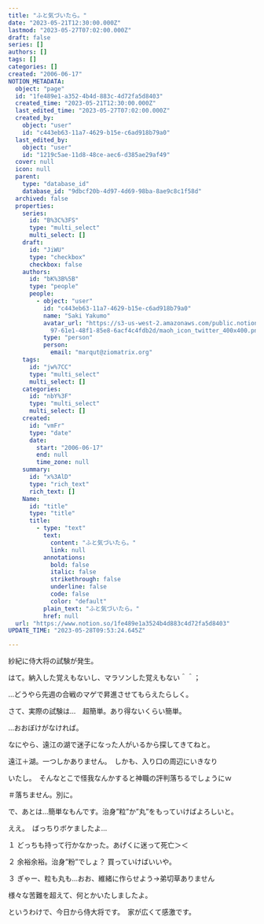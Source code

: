 ```yaml
---
title: "ふと気づいたら。"
date: "2023-05-21T12:30:00.000Z"
lastmod: "2023-05-27T07:02:00.000Z"
draft: false
series: []
authors: []
tags: []
categories: []
created: "2006-06-17"
NOTION_METADATA:
  object: "page"
  id: "1fe489e1-a352-4b4d-883c-4d72fa5d8403"
  created_time: "2023-05-21T12:30:00.000Z"
  last_edited_time: "2023-05-27T07:02:00.000Z"
  created_by:
    object: "user"
    id: "c443eb63-11a7-4629-b15e-c6ad918b79a0"
  last_edited_by:
    object: "user"
    id: "1219c5ae-11d8-48ce-aec6-d385ae29af49"
  cover: null
  icon: null
  parent:
    type: "database_id"
    database_id: "9dbcf20b-4d97-4d69-98ba-8ae9c8c1f58d"
  archived: false
  properties:
    series:
      id: "B%3C%3FS"
      type: "multi_select"
      multi_select: []
    draft:
      id: "JiWU"
      type: "checkbox"
      checkbox: false
    authors:
      id: "bK%3B%5B"
      type: "people"
      people:
        - object: "user"
          id: "c443eb63-11a7-4629-b15e-c6ad918b79a0"
          name: "Saki Yakumo"
          avatar_url: "https://s3-us-west-2.amazonaws.com/public.notion-static.com/3ad1c4\
            97-61e1-48f1-85e8-6acf4c4fdb2d/maoh_icon_twitter_400x400.png"
          type: "person"
          person:
            email: "marqut@ziomatrix.org"
    tags:
      id: "jw%7CC"
      type: "multi_select"
      multi_select: []
    categories:
      id: "nbY%3F"
      type: "multi_select"
      multi_select: []
    created:
      id: "vmFr"
      type: "date"
      date:
        start: "2006-06-17"
        end: null
        time_zone: null
    summary:
      id: "x%3AlD"
      type: "rich_text"
      rich_text: []
    Name:
      id: "title"
      type: "title"
      title:
        - type: "text"
          text:
            content: "ふと気づいたら。"
            link: null
          annotations:
            bold: false
            italic: false
            strikethrough: false
            underline: false
            code: false
            color: "default"
          plain_text: "ふと気づいたら。"
          href: null
  url: "https://www.notion.so/1fe489e1a3524b4d883c4d72fa5d8403"
UPDATE_TIME: "2023-05-28T09:53:24.645Z"

---
```

<link rel="stylesheet" href="https://cdn.jsdelivr.net/npm/katex@0.16.2/dist/katex.min.css" integrity="sha384-bYdxxUwYipFNohQlHt0bjN/LCpueqWz13HufFEV1SUatKs1cm4L6fFgCi1jT643X" crossorigin="anonymous">


紗紀に侍大将の試験が発生。


はて。納入した覚えもないし、マラソンした覚えもない＾＾；


…どうやら先週の合戦のマゲで昇進させてもらえたらしく。


さて、実際の試験は…　超簡単。あり得ないくらい簡単。


…おおぼけがなければ。


なにやら、遠江の湖で迷子になった人がいるから探してきてねと。


遠江＋湖。一つしかありません。　しかも、入り口の周辺にいきなり


いたし。　そんなとこで怪我なんかすると神職の評判落ちるでしょうにｗ


＃落ちません。別に。


で、あとは…簡単なもんです。治身”粒”か”丸”をもっていけばよろしいと。


ええ。　ばっちりボケましたよ…


１ どっちも持って行かなかった。あげくに迷って死亡＞＜


２ 余裕余裕。治身”粉”でしょ？ 買っていけばいいや。


３ ぎゃー、粒も丸も…おお、維緒に作らせよう→弟切草ありません


様々な苦難を超えて、何とかいたしましたよ。


というわけで、今日から侍大将です。　家が広くて感激です。

